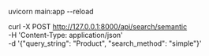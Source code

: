 uvicorn main:app --reload


curl -X POST http://127.0.0.1:8000/api/search/semantic \
   -H 'Content-Type: application/json' \
   -d '{"query_string": "Product", "search_method": "simple"}'
